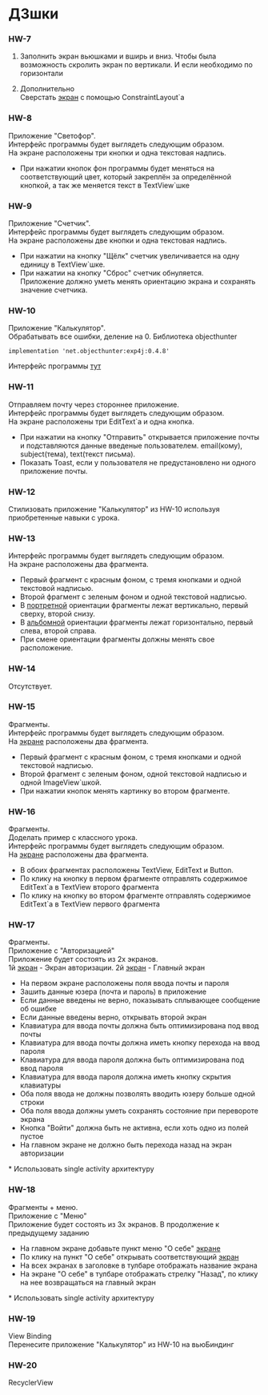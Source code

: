 # ДЗшки

### HW-7

1) Заполнить экран вьюшками и вширь и вниз.
Чтобы была возможность скролить экран по вертикали.
И если необходимо по горизонтали

2) Дополнительно <br/>
Сверстать [экран](https://riggaroo.co.za/wp-content/uploads/2017/09/constraintlayout_android_example.png) с помощью ConstraintLayout`а


### HW-8

Приложение "Светофор". <br/>
Интерфейс программы будет выглядеть следующим образом. <br/>
На экране расположены три кнопки и одна текстовая надпись. <br/>
 * При нажатии кнопок фон программы будет меняться на соответствующий цвет,
который закреплён за определённой кнопкой, а так же меняется текст в TextView`шке


### HW-9

Приложение "Счетчик". <br/>
Интерфейс программы будет выглядеть следующим образом. <br/>
На экране расположены две кнопки и одна текстовая надпись. <br/>
 * При нажатии на кнопку "Щёлк" счетчик увеличивается на одну единицу в TextView`шке. <br/>
 * При нажатии на кнопку "Сброс" счетчик обнуляется. <br/>
Приложение должно уметь менять ориентацию экрана и сохранять значение счетчика. <br/>


### HW-10

Приложение "Калькулятор". <br/>
Обрабатывать все ошибки, деление на 0.
Библиотека objecthunter

    implementation 'net.objecthunter:exp4j:0.4.8'

Интерфейс программы [тут](https://ibb.co/6JSpYFb)


### HW-11

Отправляем почту через стороннее приложение. <br/>
Интерфейс программы будет выглядеть следующим образом. <br/>
На экране расположены три EditText`а и одна кнопка. <br/>
 * При нажатии на кнопку "Отправить" открывается приложение почты
и подставляются данные введеные пользователем. email(кому), subject(тема), text(текст письма). <br/>
 * Показать Toast, если у пользователя не предустановлено ни одного приложение почты.


### HW-12

Стилизовать приложение "Калькулятор" из HW-10 используя приобретенные навыки с урока.


### HW-13

Интерфейс программы будет выглядеть следующим образом. <br/>
На экране расположены два фрагмента. <br/>
  * Первый фрагмент с красным фоном, с тремя кнопками и одной текстовой надписью. <br/>
  * Второй фрагмент с зеленым фоном и одной текстовой надписью. <br/>
  * В [портретной](https://ibb.co/C1DZ7Sy) ориентации фрагменты лежат вертикально, первый сверху, второй снизу. <br/>
  * В [альбомной](https://ibb.co/RvgTHwV) ориентации фрагменты лежат горизонтально, первый слева, второй справа. <br/>
  * При смене ориентации фрагменты должны менять свое расположение. <br/>


### HW-14

Отсутствует.


### HW-15

Фрагменты. <br/>
Интерфейс программы будет выглядеть следующим образом. <br/>
На [экране](https://ibb.co/5jwMzDq) расположены два фрагмента. <br/>
  * Первый фрагмент с красным фоном, с тремя кнопками и одной текстовой надписью. <br/>
  * Второй фрагмент с зеленым фоном, одной текстовой надписью и одной ImageView`шкой. <br/>
  * При нажатии кнопок менять картинку во втором фрагменте. <br/>


### HW-16

Фрагменты. <br/>
Доделать пример с классного урока. <br/>
Интерфейс программы будет выглядеть следующим образом. <br/>
На [экране](https://ibb.co/NrDrzKY) расположены два фрагмента. <br/>
  * В обоих фрагментах расположены TextView, EditText и Button. <br/>
  * По клику на кнопку в первом фрагменте отправлять содержимое EditText`а
    в TextView второго фрагмента <br/>
  * По клику на кнопку во втором фрагменте отправлять содержимое EditText`а
    в TextView первого фрагмента <br/>


### HW-17

Фрагменты. <br/>
Приложение с "Авторизацией" <br/>
Приложение будет состоять из 2х экранов. <br/>
1й [экран](https://ibb.co/BccpTNN) - Экран авторизации. 2й [экран](https://ibb.co/gg2FPzN) - Главный экран <br/>
  * На первом экране расположены поля ввода почты и пароля <br/>
  * Зашить данные юзера (почта и пароль) в приложение <br/>
  * Если данные введены не верно, показывать сплывающее сообщение об ошибке <br/>
  * Если данные введены верно, открывать второй экран <br/>
  * Клавиатура для ввода почты должна быть оптимизирована под ввод почты <br/>
  * Клавиатура для ввода почты должна иметь кнопку перехода на ввод пароля <br/>
  * Клавиатура для ввода пароля должна быть оптимизирована под ввод пароля <br/>
  * Клавиатура для ввода пароля должна иметь кнопку скрытия клавиатуры <br/>
  * Оба поля ввода не должны позволять вводить юзеру больше одной строки <br/>
  * Оба поля ввода должны уметь сохранять состояние при перевороте экрана <br/>
  * Кнопка "Войти" должна быть не активна, если хоть одно из полей пустое <br/>
  * На главном экране не должно быть перехода назад на экран авторизации <br/>

\* Использовать single activity архитектуру <br/>


### HW-18

Фрагменты + меню. <br/>
Приложение с "Меню" <br/>
Приложение будет состоять из 3х экранов. В продолжение к предыдущему заданию <br/>
  * На главном экране добавьте пункт меню "О себе" [экране](https://ibb.co/V2kx7gX) <br/>
  * По клику на пункт "О себе" открывать соответствующий [экран](https://ibb.co/MPgW9FG) <br/>
  * На всех экранах в заголовке в тулбаре отображать название экрана <br/>
  * На экране "О себе" в тулбаре отображать стрелку "Назад", по клику на нее возвращаться на главный экран <br/>

\* Использовать single activity архитектуру <br/>


### HW-19

View Binding <br/>
Перенесите приложение "Калькулятор" из HW-10 на вьюБиндинг


### HW-20

RecyclerView <br/>
